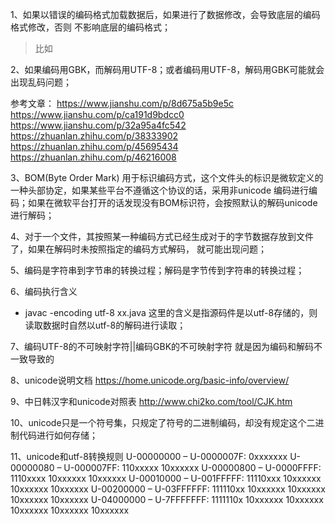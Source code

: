 1、如果以错误的编码格式加载数据后，如果进行了数据修改，会导致底层的编码格式修改，否则
不影响底层的编码格式；
> 比如

2、如果编码用GBK，而解码用UTF-8；或者编码用UTF-8，解码用GBK可能就会出现乱码问题；

参考文章：
https://www.jianshu.com/p/8d675a5b9e5c
https://www.jianshu.com/p/ca191d9bdcc0
https://www.jianshu.com/p/32a95a4fc542
https://zhuanlan.zhihu.com/p/38333902
https://zhuanlan.zhihu.com/p/45695434
https://zhuanlan.zhihu.com/p/46216008

3、BOM(Byte Order Mark)
用于标识编码方式，这个文件头的标识是微软定义的一种头部协定，如果某些平台不遵循这个协议的话，采用非unicode
编码进行编码；如果在微软平台打开的话发现没有BOM标识符，会按照默认的解码unicode进行解码；

4、对于一个文件，其按照某一种编码方式已经生成对于的字节数据存放到文件了，如果在解码时未按照指定的编码方式解码，
就可能出现问题；

5、编码是字符串到字节串的转换过程；解码是字节传到字符串的转换过程；

6、编码执行含义

- javac -encoding utf-8 xx.java
这里的含义是指源码件是以utf-8存储的，则读取数据时自然以utf-8的解码进行读取；

7、编码UTF-8的不可映射字符||编码GBK的不可映射字符
就是因为编码和解码不一致导致的

8、unicode说明文档
https://home.unicode.org/basic-info/overview/

9、中日韩汉字和unicode对照表
http://www.chi2ko.com/tool/CJK.htm

10、unicode只是一个符号集，只规定了符号的二进制编码，却没有规定这个二进制代码进行如何存储；

11、unicode和utf-8转换规则
U-00000000 – U-0000007F: 0xxxxxxx
U-00000080 – U-000007FF: 110xxxxx 10xxxxxx
U-00000800 – U-0000FFFF: 1110xxxx 10xxxxxx 10xxxxxx
U-00010000 – U-001FFFFF: 11110xxx 10xxxxxx 10xxxxxx 10xxxxxx
U-00200000 – U-03FFFFFF: 111110xx 10xxxxxx 10xxxxxx 10xxxxxx 10xxxxxx
U-04000000 – U-7FFFFFFF: 1111110x 10xxxxxx 10xxxxxx 10xxxxxx 10xxxxxx 10xxxxxx
